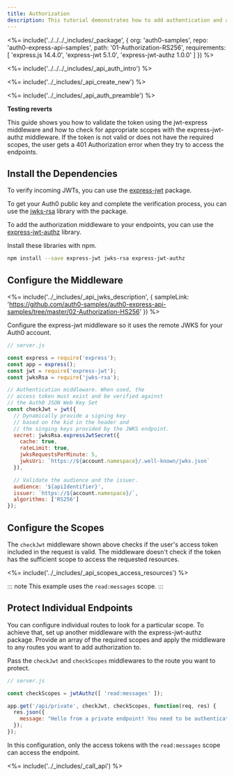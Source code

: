 ```yaml
---
title: Authorization
description: This tutorial demonstrates how to add authentication and authorization to an Express.js API
---
```


<%= include('../../../_includes/_package', {
  org: 'auth0-samples',
  repo: 'auth0-express-api-samples',
  path: '01-Authorization-RS256',
  requirements: [
    'express.js 14.4.0',
    'express-jwt 5.1.0',
    'express-jwt-authz 1.0.0'
  ]
}) %>

<%= include('../../../_includes/_api_auth_intro') %>

<%= include('../_includes/_api_create_new') %>

<%= include('../_includes/_api_auth_preamble') %>

**Testing reverts**

This guide shows you how to validate the token using the jwt-express middleware and how to check for appropriate scopes with the express-jwt-authz middleware. If the token is not valid or does not have the required scopes, the user gets a 401 Authorization error when they try to access the endpoints.

## Install the Dependencies

To verify incoming JWTs, you can use the [express-jwt](https://github.com/auth0/express-jwt) package.

To get your Auth0 public key and complete the verification process, you can use the [jwks-rsa](https://github.com/auth0/node-jwks-rsa) library with the package. 

To add the authorization middleware to your endpoints, you can use the [express-jwt-authz](https://github.com/auth0/express-jwt-authz) library.

Install these libraries with npm.

```bash
npm install --save express-jwt jwks-rsa express-jwt-authz
```

## Configure the Middleware

<%= include('../_includes/_api_jwks_description', { sampleLink: 'https://github.com/auth0-samples/auth0-express-api-samples/tree/master/02-Authorization-HS256' }) %>

Configure the express-jwt middleware so it uses the remote JWKS for your Auth0 account.

```js
// server.js

const express = require('express');
const app = express();
const jwt = require('express-jwt');
const jwksRsa = require('jwks-rsa');

// Authentication middleware. When used, the
// access token must exist and be verified against
// the Auth0 JSON Web Key Set
const checkJwt = jwt({
  // Dynamically provide a signing key
  // based on the kid in the header and 
  // the singing keys provided by the JWKS endpoint.
  secret: jwksRsa.expressJwtSecret({
    cache: true,
    rateLimit: true,
    jwksRequestsPerMinute: 5,
    jwksUri: `https://${account.namespace}/.well-known/jwks.json`
  }),

  // Validate the audience and the issuer.
  audience: '${apiIdentifier}',
  issuer: `https://${account.namespace}/`,
  algorithms: ['RS256']
});
```

## Configure the Scopes

The `checkJwt` middleware shown above checks if the user's access token included in the request is valid. The middleware doesn't check if the token has the sufficient scope to access the requested resources.

<%= include('../_includes/_api_scopes_access_resources') %>

::: note
This example uses the `read:messages` scope.
:::

## Protect Individual Endpoints

You can configure individual routes to look for a particular scope. To achieve that, set up another middleware with the express-jwt-authz package. Provide an array of the required scopes and apply the middleware to any routes you want to add authorization to.

Pass the `checkJwt` and `checkScopes` middlewares to the route you want to protect.

```js
// server.js

const checkScopes = jwtAuthz([ 'read:messages' ]);

app.get('/api/private', checkJwt, checkScopes, function(req, res) {
  res.json({ 
    message: "Hello from a private endpoint! You need to be authenticated and have a scope of read:messages to see this." 
  });
});
```

In this configuration, only the access tokens with the `read:messages` scope can access the endpoint.

<%= include('../_includes/_call_api') %>
